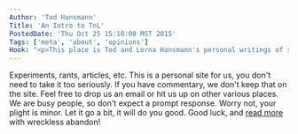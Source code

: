 ```yaml
---
Author: 'Tod Hansmann'
Title: 'An Intro to TnL'
PostedDate: 'Thu Oct 25 15:10:00 MST 2015'
Tags: ['meta', 'about', 'opinions']
Hook: "<p>This place is Tod and Lorna Hansmann's personal writings of some opinionated nature.</p>"
---
```

Experiments, rants, articles, etc. This is a personal site for us, you don't need to take it too seriously.
If you have commentary, we don't keep that on the site.  Feel free to drop us an email or hit us up on other various places.  We are busy people, so don't expect a prompt response.  Worry not, your plight is minor.  Let it go a bit, it will do you good.
Good luck, and <a href="/tnlblog/listing1.html">read more</a> with wreckless abandon!
